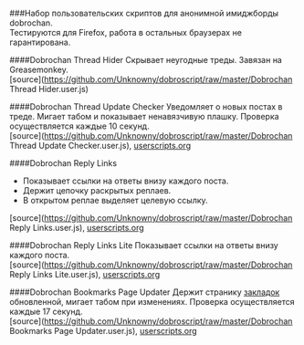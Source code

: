 ###Набор пользовательских скриптов для анонимной имиджборды dobrochan.  
Тестируются для Firefox, работа в остальных браузерах не гарантирована.

####Dobrochan Thread Hider
Скрывает неугодные треды. Завязан на Greasemonkey.  
[source](https://github.com/Unknowny/dobroscript/raw/master/Dobrochan Thread Hider.user.js)

####Dobrochan Thread Update Checker
Уведомляет о новых постах в треде. Мигает табом и показывает ненавязчивую плашку. Проверка осуществляется каждые 10 секунд.  
[source](https://github.com/Unknowny/dobroscript/raw/master/Dobrochan Thread Update Checker.user.js), [userscripts.org](http://userscripts.org/scripts/show/185060)

####Dobrochan Reply Links
- Показывает ссылки на ответы внизу каждого поста.
- Держит цепочку раскрытых реплаев.
- В открытом реплае выделяет целевую ссылку.

[source](https://github.com/Unknowny/dobroscript/raw/master/Dobrochan Reply Links.user.js), [userscripts.org](http://userscripts.org/scripts/show/185047)

####Dobrochan Reply Links Lite
Показывает ссылки на ответы внизу каждого поста.  
[source](https://github.com/Unknowny/dobroscript/raw/master/Dobrochan Reply Links Lite.user.js), [userscripts.org](http://userscripts.org/scripts/show/183642)

####Dobrochan Bookmarks Page Updater
Держит странику [закладок](http://dobrochan.com/bookmarks) обновленной, мигает табом при изменениях. Проверка осуществляется каждые 17 секунд.  
[source](https://github.com/Unknowny/dobroscript/raw/master/Dobrochan Bookmarks Page Updater.user.js), [userscripts.org](http://userscripts.org/scripts/show/185169)